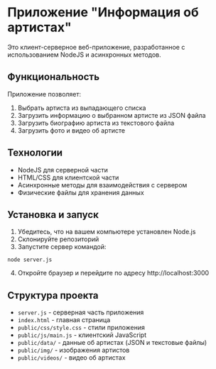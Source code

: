 # Приложение "Информация об артистах"

Это клиент-серверное веб-приложение, разработанное с использованием NodeJS и асинхронных методов.

## Функциональность

Приложение позволяет:
1. Выбрать артиста из выпадающего списка
2. Загрузить информацию о выбранном артисте из JSON файла
3. Загрузить биографию артиста из текстового файла
4. Загрузить фото и видео об артисте

## Технологии

- NodeJS для серверной части
- HTML/CSS для клиентской части
- Асинхронные методы для взаимодействия с сервером
- Физические файлы для хранения данных

## Установка и запуск

1. Убедитесь, что на вашем компьютере установлен Node.js
2. Склонируйте репозиторий
3. Запустите сервер командой:

```
node server.js
```

4. Откройте браузер и перейдите по адресу http://localhost:3000

## Структура проекта

- `server.js` - серверная часть приложения
- `index.html` - главная страница
- `public/css/style.css` - стили приложения
- `public/js/main.js` - клиентский JavaScript
- `public/data/` - данные об артистах (JSON и текстовые файлы)
- `public/img/` - изображения артистов
- `public/videos/` - видео об артистах 
